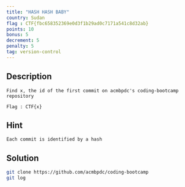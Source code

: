 ```yaml
---
title: "HASH HASH BABY"
country: Sudan
flag : CTF{fbc658352369e0d3f1b29ad0c7171a541c8d32ab}
points: 10
bonus: 5
decrement: 5
penalty: 5
tag: version-control
---
```


## Description

```
Find x, the id of the first commit on acmbpdc's coding-bootcamp repository

Flag : CTF{x}
```

## Hint

```
Each commit is identified by a hash
```

## Solution

```bash
git clone https://github.com/acmbpdc/coding-bootcamp
git log
```
